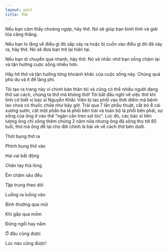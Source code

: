 ```yaml
---
layout: post
title: Thở
---
```


Nếu bạn cảm thấy choáng ngợp, hãy thở. Nó sẽ giúp bạn bình tĩnh và giải tỏa căng thẳng.

Nếu bạn lo lắng về điều gì đó sắp xảy ra hoặc bị cuốn vào điều gì đó đã xảy ra, hãy thở. Nó sẽ đưa bạn trở lại hiện tại.

Nếu bạn di chuyển quá nhanh, hãy thở. Nó sẽ nhắc nhở bạn sống chậm lại và tận hưởng cuộc sống nhiều hơn.

Hãy hít thở và tận hưởng từng khoảnh khắc của cuộc sống này. Chúng quá phù du và ít để lãng phí.

Tôi tạo ra trang này vì chính bản thân tôi và cũng có thể nhiều người đang thở sai cách, chúng ta thở mà không thở! Tôi bắt đầu nghĩ về việc thở khi tình cờ biết vị bác sĩ Nguyễn Khắc Viện bị lao phổi vào thời điểm mà bệnh lao chưa có thuốc chữa như bây giờ. Trải qua 7 lần phẫu thuật, cắt bỏ 8 cái xương sườn, cắt một phần ba lá phổi bên trái và toàn bộ lá phổi bên phải, sự sống của ông ở vào thế “ngàn cân treo sợi tóc”. Lúc đó, các bác sĩ tiên lượng ông chỉ sống thêm chừng 2 năm nữa nhưng ông đã sống thọ tới 85 tuổi, thứ mà ông để lại cho đời chính là bài vè về cách thở bên dưới.

Thót bụng thở ra

Phình bụng thở vào

Hai vai bất động

Chân tay thả lỏng

Êm chậm sâu đều

Tập trung theo dõi

Luồng ra luồng vào

Bình thường qua mũi

Khi gấp qua mồm

Đứng ngồi hay nằm

Ở đâu cũng được

Lúc nào cũng được!
